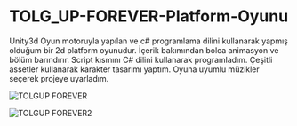 # TOLG_UP-FOREVER-Platform-Oyunu
 Unity3d Oyun motoruyla yapılan ve c# programlama dilini kullanarak yapmış olduğum bir 2d platform oyunudur. İçerik bakımından bolca animasyon ve bölüm barındırır. Script kısmını C# dilini kullanarak programladım. Çeşitli assetler kullanarak karakter tasarımı yaptım. Oyuna uyumlu müzikler seçerek projeye uyarladım.
 
![TOLGUP FOREVER](https://github.com/user-attachments/assets/efc31d4f-1a2f-4e4f-ba2f-709ccfcc8ea0)

![TOLGUP FOREVER2](https://github.com/user-attachments/assets/5dbc0d61-2a66-4a08-a3c8-c47aacc3391a)
